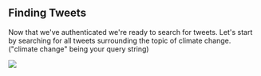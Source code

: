 <!--title={Finding Tweets}-->

## Finding Tweets

Now that we've authenticated we're ready to search for tweets. Let's start by searching for all tweets surrounding the topic of climate change. ("climate change" being your query string)

![](https://www.huanbao-world.com/uploads/allimg/20190925/1569394741255922.jpg)